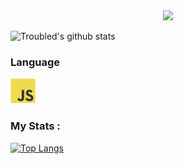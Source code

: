 <div id="header" align="center">
  <img src="https://c.tenor.com/IeX_pjparqAAAAAC/hxh-killua.gif" width="100"/>
</div>

![Troubled's github stats](https://github-readme-stats.vercel.app/api?username=nuttionsato&show_icons=true&theme=dark)
<img src="https://komarev.com/ghpvc/?username=your-github-username&style=flat-square&color=blue" alt=""/>

 ### Language
<img src="https://github.com/devicons/devicon/blob/master/icons/javascript/javascript-original.svg" title="JavaScript" alt="JavaScript" width="40" height="40"/>&nbsp;

### My Stats :
[![Top Langs](https://github-readme-stats.vercel.app/api/top-langs/?username=nuttionsato&layout=compact&theme=vision-friendly-dark)](https://github.com/anuraghazra/github-readme-stats)

